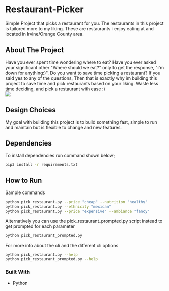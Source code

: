 # Restaurant-Picker
Simple Project that picks a restaurant for you. The restaurants in this project is tailored more to my liking. These are restaurants i enjoy eating at and located in Irvine/Orange County area.

## About The Project
Have you ever spent time wondering where to eat? Have you ever asked your significant other "Where should we eat?" only to get the response, "I'm down for anything:)". Do you want to save time picking a restaurant? If you said yes to any of the questions, Then that is exactly why im building this project to save time and pick restaurants based on your liking. Waste less time deciding, and pick a restaurant with ease :)
<br />
![](https://github.com/lbragadev/Restaurant-Picker/blob/main/whatdoyouwant.gif)



## Design Choices

My goal with building this project is to build something fast, simple to run and maintain but is flexible to change and new features.

## Dependencies
To install dependencies run command shown below;

```bash
pip3 install -r requirements.txt
```

## How to Run
Sample commands
```bash
python pick_restaurant.py --price "cheap" --nutrition "healthy"
python pick_restaurant.py --ethnicity "mexican"
python pick_restaurant.py --price "expensive" --ambiance "fancy"
```

Alternatively you can use the pick_restaurant_prompted.py script instead to get prompted for each parameter
```bash
python pick_restaurant_prompted.py
```

For more info about the cli and the different cli options
```bash
python pick_restaurant.py --help
python pick_restaurant_prompted.py --help
```
### Built With
- Python
